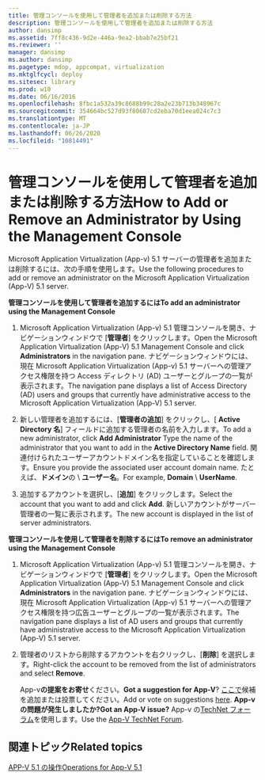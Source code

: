 ```yaml
---
title: 管理コンソールを使用して管理者を追加または削除する方法
description: 管理コンソールを使用して管理者を追加または削除する方法
author: dansimp
ms.assetid: 7ff8c436-9d2e-446a-9ea2-bbab7e25bf21
ms.reviewer: ''
manager: dansimp
ms.author: dansimp
ms.pagetype: mdop, appcompat, virtualization
ms.mktglfcycl: deploy
ms.sitesec: library
ms.prod: w10
ms.date: 06/16/2016
ms.openlocfilehash: 8fbc1a532a39c8688b99c28a2e23b713b348967c
ms.sourcegitcommit: 354664bc527d93f80687cd2eba70d1eea024c7c3
ms.translationtype: MT
ms.contentlocale: ja-JP
ms.lasthandoff: 06/26/2020
ms.locfileid: "10814491"
---
```

# <span data-ttu-id="2c195-103">管理コンソールを使用して管理者を追加または削除する方法</span><span class="sxs-lookup"><span data-stu-id="2c195-103">How to Add or Remove an Administrator by Using the Management Console</span></span>


<span data-ttu-id="2c195-104">Microsoft Application Virtualization (App-v) 5.1 サーバーの管理者を追加または削除するには、次の手順を使用します。</span><span class="sxs-lookup"><span data-stu-id="2c195-104">Use the following procedures to add or remove an administrator on the Microsoft Application Virtualization (App-V) 5.1 server.</span></span>

**<span data-ttu-id="2c195-105">管理コンソールを使用して管理者を追加するには</span><span class="sxs-lookup"><span data-stu-id="2c195-105">To add an administrator using the Management Console</span></span>**

1.  <span data-ttu-id="2c195-106">Microsoft Application Virtualization (App-v) 5.1 管理コンソールを開き、ナビゲーションウィンドウで [**管理者**] をクリックします。</span><span class="sxs-lookup"><span data-stu-id="2c195-106">Open the Microsoft Application Virtualization (App-V) 5.1 Management Console and click **Administrators** in the navigation pane.</span></span> <span data-ttu-id="2c195-107">ナビゲーションウィンドウには、現在 Microsoft Application Virtualization (App-v) 5.1 サーバーへの管理アクセス権限を持つ Access ディレクトリ (AD) ユーザーとグループの一覧が表示されます。</span><span class="sxs-lookup"><span data-stu-id="2c195-107">The navigation pane displays a list of Access Directory (AD) users and groups that currently have administrative access to the Microsoft Application Virtualization (App-V) 5.1 server.</span></span>

2.  <span data-ttu-id="2c195-108">新しい管理者を追加するには、[**管理者の追加**] をクリックし、[ **Active Directory 名**] フィールドに追加する管理者の名前を入力します。</span><span class="sxs-lookup"><span data-stu-id="2c195-108">To add a new administrator, click **Add Administrator** Type the name of the administrator that you want to add in the **Active Directory Name** field.</span></span> <span data-ttu-id="2c195-109">関連付けられたユーザーアカウントドメイン名を指定していることを確認します。</span><span class="sxs-lookup"><span data-stu-id="2c195-109">Ensure you provide the associated user account domain name.</span></span> <span data-ttu-id="2c195-110">たとえば、**ドメイン**の  \\  **ユーザー名**。</span><span class="sxs-lookup"><span data-stu-id="2c195-110">For example, **Domain** \\ **UserName**.</span></span>

3.  <span data-ttu-id="2c195-111">追加するアカウントを選択し、[**追加**] をクリックします。</span><span class="sxs-lookup"><span data-stu-id="2c195-111">Select the account that you want to add and click **Add**.</span></span> <span data-ttu-id="2c195-112">新しいアカウントがサーバー管理者の一覧に表示されます。</span><span class="sxs-lookup"><span data-stu-id="2c195-112">The new account is displayed in the list of server administrators.</span></span>

**<span data-ttu-id="2c195-113">管理コンソールを使用して管理者を削除するには</span><span class="sxs-lookup"><span data-stu-id="2c195-113">To remove an administrator using the Management Console</span></span>**

1.  <span data-ttu-id="2c195-114">Microsoft Application Virtualization (App-v) 5.1 管理コンソールを開き、ナビゲーションウィンドウで [**管理者**] をクリックします。</span><span class="sxs-lookup"><span data-stu-id="2c195-114">Open the Microsoft Application Virtualization (App-V) 5.1 Management Console and click **Administrators** in the navigation pane.</span></span> <span data-ttu-id="2c195-115">ナビゲーションウィンドウには、現在 Microsoft Application Virtualization (App-v) 5.1 サーバーへの管理アクセス権限を持つ広告ユーザーとグループの一覧が表示されます。</span><span class="sxs-lookup"><span data-stu-id="2c195-115">The navigation pane displays a list of AD users and groups that currently have administrative access to the Microsoft Application Virtualization (App-V) 5.1 server.</span></span>

2.  <span data-ttu-id="2c195-116">管理者のリストから削除するアカウントを右クリックし、[**削除**] を選択します。</span><span class="sxs-lookup"><span data-stu-id="2c195-116">Right-click the account to be removed from the list of administrators and select **Remove**.</span></span>

    <span data-ttu-id="2c195-117">App-v**の提案をお寄せ**ください。</span><span class="sxs-lookup"><span data-stu-id="2c195-117">**Got a suggestion for App-V**?</span></span> <span data-ttu-id="2c195-118">[ここで](http://appv.uservoice.com/forums/280448-microsoft-application-virtualization)候補を追加または投票してください。</span><span class="sxs-lookup"><span data-stu-id="2c195-118">Add or vote on suggestions [here](http://appv.uservoice.com/forums/280448-microsoft-application-virtualization).</span></span> **<span data-ttu-id="2c195-119">App-v の問題が発生しましたか?</span><span class="sxs-lookup"><span data-stu-id="2c195-119">Got an App-V issue?</span></span>** <span data-ttu-id="2c195-120">App-v の[TechNet フォーラム](https://social.technet.microsoft.com/Forums/home?forum=mdopappv)を使用します。</span><span class="sxs-lookup"><span data-stu-id="2c195-120">Use the [App-V TechNet Forum](https://social.technet.microsoft.com/Forums/home?forum=mdopappv).</span></span>

## <span data-ttu-id="2c195-121">関連トピック</span><span class="sxs-lookup"><span data-stu-id="2c195-121">Related topics</span></span>


[<span data-ttu-id="2c195-122">APP-V 5.1 の操作</span><span class="sxs-lookup"><span data-stu-id="2c195-122">Operations for App-V 5.1</span></span>](operations-for-app-v-51.md)

 

 





